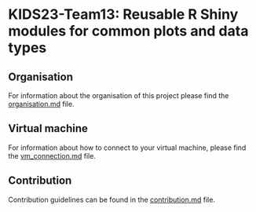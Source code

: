 # KIDS23-Team13: Reusable R Shiny modules for common plots and data types

## Organisation

For information about the organisation of this project please find the [organisation.md](/documentation/organisation.md) file.

## Virtual machine

For information about how to connect to your virtual machine, please find the [vm_connection.md](/documentation/vm_connection.md) file.

## Contribution

Contribution guidelines can be found in the [contribution.md](/documentation/contribution.md) file.
